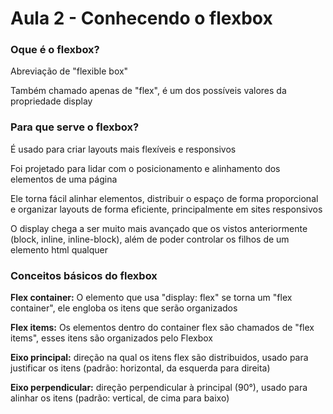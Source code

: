 # Aula 2 - Conhecendo o flexbox

### Oque é o flexbox?
Abreviação de "flexible box"

Também chamado apenas de "flex", é um dos possíveis valores da propriedade display

### Para que serve o flexbox?
É usado para criar layouts mais flexíveis e responsivos

Foi projetado para lidar com o posicionamento e alinhamento dos elementos de uma página

Ele torna fácil alinhar elementos, distribuir o espaço de forma proporcional e organizar layouts de forma eficiente, principalmente em sites responsivos

O display chega a ser muito mais avançado que os vistos anteriormente (block, inline, inline-block), além de poder controlar os filhos de um elemento html qualquer

### Conceitos básicos do flexbox
**Flex container:** O elemento que usa "display: flex" se torna um "flex container", ele engloba os itens que serão organizados

**Flex items:** Os elementos dentro do container flex são chamados de "flex items", esses itens são organizados pelo Flexbox

**Eixo principal:** direção na qual os itens flex são distribuidos, usado para justificar os itens (padrão: horizontal, da esquerda para direita)

**Eixo perpendicular:** direção perpendicular à principal (90°), usado para alinhar os itens (padrão: vertical, de cima para baixo)